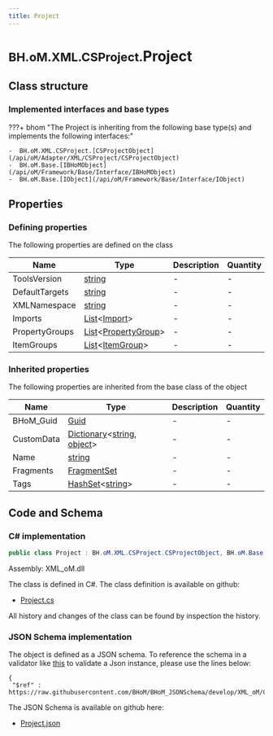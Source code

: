 ```yaml
---
title: Project
---
```


# <small>BH.oM.XML.CSProject.</small>**Project**



## Class structure

### Implemented interfaces and base types

???+ bhom "The Project is inheriting from the following base type(s) and implements the following interfaces:"

    -  BH.oM.XML.CSProject.[CSProjectObject](/api/oM/Adapter/XML/CSProject/CSProjectObject)
    -  BH.oM.Base.[IBHoMObject](/api/oM/Framework/Base/Interface/IBHoMObject)
    -  BH.oM.Base.[IObject](/api/oM/Framework/Base/Interface/IObject)


## Properties



### Defining properties

The following properties are defined on the class

| Name             | Type             | Description      | Quantity         |
|------------------|------------------|------------------|------------------|
| ToolsVersion | [string](https://learn.microsoft.com/en-us/dotnet/api/System.String?view=netstandard-2.0) | - | - |
| DefaultTargets | [string](https://learn.microsoft.com/en-us/dotnet/api/System.String?view=netstandard-2.0) | - | - |
| XMLNamespace | [string](https://learn.microsoft.com/en-us/dotnet/api/System.String?view=netstandard-2.0) | - | - |
| Imports | [List](https://learn.microsoft.com/en-us/dotnet/api/System.Collections.Generic.List-1?view=netstandard-2.0)&lt;[Import](/api/oM/Adapter/XML/CSProject/Import)&gt; | - | - |
| PropertyGroups | [List](https://learn.microsoft.com/en-us/dotnet/api/System.Collections.Generic.List-1?view=netstandard-2.0)&lt;[PropertyGroup](/api/oM/Adapter/XML/CSProject/PropertyGroup/PropertyGroup)&gt; | - | - |
| ItemGroups | [List](https://learn.microsoft.com/en-us/dotnet/api/System.Collections.Generic.List-1?view=netstandard-2.0)&lt;[ItemGroup](/api/oM/Adapter/XML/CSProject/ItemGroup/ItemGroup)&gt; | - | - |


### Inherited properties
The following properties are inherited from the base class of the object

| Name             | Type             | Description      | Quantity         |
|------------------|------------------|------------------|------------------|
| BHoM_Guid | [Guid](https://learn.microsoft.com/en-us/dotnet/api/System.Guid?view=netstandard-2.0) | - | - |
| CustomData | [Dictionary](https://learn.microsoft.com/en-us/dotnet/api/System.Collections.Generic.Dictionary-2?view=netstandard-2.0)&lt;[string](https://learn.microsoft.com/en-us/dotnet/api/System.String?view=netstandard-2.0), [object](https://learn.microsoft.com/en-us/dotnet/api/System.Object?view=netstandard-2.0)&gt; | - | - |
| Name | [string](https://learn.microsoft.com/en-us/dotnet/api/System.String?view=netstandard-2.0) | - | - |
| Fragments | [FragmentSet](/api/oM/Framework/Base/FragmentSet) | - | - |
| Tags | [HashSet](https://learn.microsoft.com/en-us/dotnet/api/System.Collections.Generic.HashSet-1?view=netstandard-2.0)&lt;[string](https://learn.microsoft.com/en-us/dotnet/api/System.String?view=netstandard-2.0)&gt; | - | - |


## Code and Schema

### C# implementation

``` C# title="C#"
public class Project : BH.oM.XML.CSProject.CSProjectObject, BH.oM.Base.IBHoMObject, BH.oM.Base.IObject
```

Assembly: XML_oM.dll

The class is defined in C#. The class definition is available on github:

- [Project.cs](https://github.com/BHoM/XML_Toolkit/blob/develop/XML_oM/CSProject\Project.cs)

All history and changes of the class can be found by inspection the history.
### JSON Schema implementation

The object is defined as a JSON schema. To reference the schema in a validator like [this](https://www.jsonschemavalidator.net/) to validate a Json instance, please use the lines below:

``` { .json .copy .select } title="JSON Schema"
{
 "$ref" : https://raw.githubusercontent.com/BHoM/BHoM_JSONSchema/develop/XML_oM/CSProject/Project.json}
```

The JSON Schema is available on github here:

- [Project.json](https://github.com/BHoM/BHoM_JSONSchema/blob/develop/XML_oM/CSProject/Project.json)
